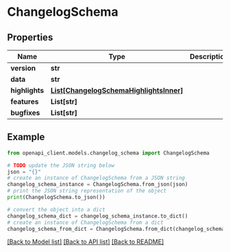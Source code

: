 # ChangelogSchema


## Properties

Name | Type | Description | Notes
------------ | ------------- | ------------- | -------------
**version** | **str** |  | [optional] 
**data** | **str** |  | [optional] 
**highlights** | [**List[ChangelogSchemaHighlightsInner]**](ChangelogSchemaHighlightsInner.md) |  | [optional] 
**features** | **List[str]** |  | [optional] 
**bugfixes** | **List[str]** |  | [optional] 

## Example

```python
from openapi_client.models.changelog_schema import ChangelogSchema

# TODO update the JSON string below
json = "{}"
# create an instance of ChangelogSchema from a JSON string
changelog_schema_instance = ChangelogSchema.from_json(json)
# print the JSON string representation of the object
print(ChangelogSchema.to_json())

# convert the object into a dict
changelog_schema_dict = changelog_schema_instance.to_dict()
# create an instance of ChangelogSchema from a dict
changelog_schema_from_dict = ChangelogSchema.from_dict(changelog_schema_dict)
```
[[Back to Model list]](../README.md#documentation-for-models) [[Back to API list]](../README.md#documentation-for-api-endpoints) [[Back to README]](../README.md)


